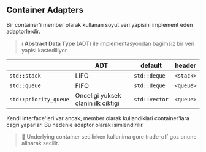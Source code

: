 ## Container Adapters

Bir container'i member olarak kullanan soyut veri yapisini implement eden adaptorlerdir. 

> :information_source: 
> **Abstract Data Type** (ADT) ile implementasyondan bagimsiz bir veri yapisi kastediliyor. 

|                       | ADT                                | default       |  header   |
| --------------------- | ---------------------------------- | ------------- | :-------: |
| `std::stack`          | LIFO                               | `std::deque`  | `<stack>` |
| `std::queue`          | FIFO                               | `std::deque`  | `<queue>` |
| `std::priority_queue` | Onceligi yuksek olanin ilk ciktigi | `std::vector` | `<queue>` |

Kendi interface'leri var ancak, member olarak kullandiklari container'lara cagri yaparlar. Bu nedenle adaptor olarak isimlendirilir.

> :triangular_flag_on_post: 
> Underlying container secilirken kullanima gore trade-off goz onune alinarak secilir.

